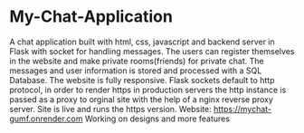 # My-Chat-Application
A chat application built with html, css, javascript and backend server in Flask with socket for handling messages. The users can register themselves in the website and make private rooms(friends) for private chat. The messages and user information is stored and processed with a SQL Database. The website is fully responsive.
Flask sockets default to http protocol, in order to render https in production servers the http instance is passed as a proxy to orginal site with the help of a nginx reverse proxy server. Site is live and runs the https version. 
Website: https://mychat-gumf.onrender.com
Working on designs and more features

